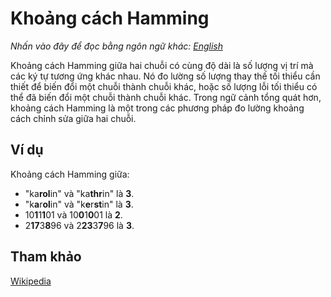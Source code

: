 # Khoảng cách Hamming

_Nhấn vào đây để đọc bằng ngôn ngữ khác:_
[_English_](README.en-EN.md)

Khoảng cách Hamming giữa hai chuỗi có cùng độ dài là số lượng vị trí mà các ký tự tương ứng khác nhau. Nó đo lường số lượng thay thế tối thiểu cần thiết để biến đổi một chuỗi thành chuỗi khác, hoặc số lượng lỗi tối thiểu có thể đã biến đổi một chuỗi thành chuỗi khác. Trong ngữ cảnh tổng quát hơn, khoảng cách Hamming là một trong các phương pháp đo lường khoảng cách chỉnh sửa giữa hai chuỗi.

## Ví dụ

Khoảng cách Hamming giữa:

- "ka**rol**in" và "ka**thr**in" là **3**.
- "k**a**r**ol**in" và "k**e**r**st**in" là **3**.
- 10**1**1**1**01 và 10**0**1**0**01 là **2**.
- 2**17**3**8**96 và 2**23**3**7**96 là **3**.

## Tham khảo

[Wikipedia](https://en.wikipedia.org/wiki/Hamming_distance)
